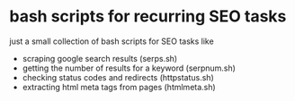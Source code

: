 bash scripts for recurring SEO tasks
====================================

just a small collection of bash scripts for SEO tasks like

- scraping google search results (serps.sh)
- getting the number of results for a keyword (serpnum.sh)
- checking status codes and redirects (httpstatus.sh)
- extracting html meta tags from pages (htmlmeta.sh)
